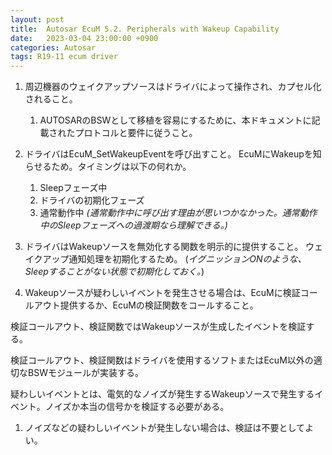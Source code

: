 ```yaml
---
layout: post
title:  Autosar EcuM 5.2. Peripherals with Wakeup Capability
date:   2023-03-04 23:00:00 +0900
categories: Autosar
tags: R19-11 ecum driver
---
```


1. 周辺機器のウェイクアップソースはドライバによって操作され、カプセル化されること。
   1. AUTOSARのBSWとして移植を容易にするために、本ドキュメントに記載されたプロトコルと要件に従うこと。

1. ドライバはEcuM_SetWakeupEventを呼び出すこと。
EcuMにWakeupを知らせるため。タイミングは以下の何れか。

   1. Sleepフェーズ中
   1. ドライバの初期化フェーズ
   1. 通常動作中 *(通常動作中に呼び出す理由が思いつかなかった。通常動作中のSleepフェーズへの過渡期なら理解できる。)*

1. ドライバはWakeupソースを無効化する関数を明示的に提供すること。
ウェイクアップ通知処理を初期化するため。
(*イグニッションONのような、Sleepすることがない状態で初期化しておく。*)

1. Wakeupソースが疑わしいイベントを発生させる場合は、EcuMに検証コールアウト提供するか、EcuMの検証関数をコールすること。

検証コールアウト、検証関数ではWakeupソースが生成したイベントを検証する。

検証コールアウト、検証関数はドライバを使用するソフトまたはEcuM以外の適切なBSWモジュールが実装する。

疑わしいイベントとは、電気的なノイズが発生するWakeupソースで発生するイベント。ノイズか本当の信号かを検証する必要がある。

   1. ノイズなどの疑わしいイベントが発生しない場合は、検証は不要としてよい。

